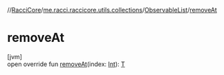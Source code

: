 //[RacciCore](../../../index.md)/[me.racci.raccicore.utils.collections](../index.md)/[ObservableList](index.md)/[removeAt](remove-at.md)

# removeAt

[jvm]\
open override fun [removeAt](remove-at.md)(index: [Int](https://kotlinlang.org/api/latest/jvm/stdlib/kotlin/-int/index.html)): [T](index.md)
